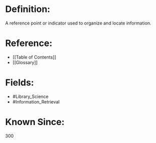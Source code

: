 

# Definition:
A reference point or indicator used to organize and locate information.

# Reference:
- [[Table of Contents]]
- [[Glossary]]

# Fields: 
- #Library_Science
- #Information_Retrieval

# Known Since:
300


